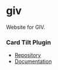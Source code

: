 # giv
Website for GIV.

### Card Tilt Plugin
 - [Repository](https://github.com/micku7zu/vanilla-tilt.js)
 - [Documentation](https://micku7zu.github.io/vanilla-tilt.js)
